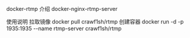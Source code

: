 docker-rtmp
介绍
docker-nginx-rtmp-server

使用说明
拉取镜像 docker pull crawf1sh/rtmp
创建容器 docker run -d -p 1935:1935 --name rtmp-server crawf1sh/rtmp
